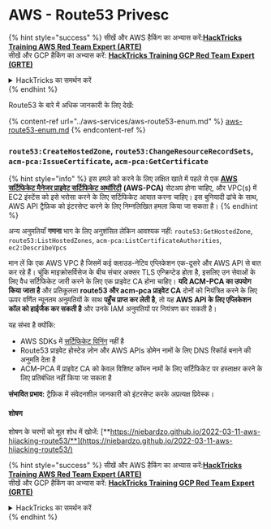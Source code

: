 # AWS - Route53 Privesc

{% hint style="success" %}
सीखें और AWS हैकिंग का अभ्यास करें:<img src="../../../.gitbook/assets/image (1).png" alt="" data-size="line">[**HackTricks Training AWS Red Team Expert (ARTE)**](https://training.hacktricks.xyz/courses/arte)<img src="../../../.gitbook/assets/image (1).png" alt="" data-size="line">\
सीखें और GCP हैकिंग का अभ्यास करें: <img src="../../../.gitbook/assets/image (2).png" alt="" data-size="line">[**HackTricks Training GCP Red Team Expert (GRTE)**<img src="../../../.gitbook/assets/image (2).png" alt="" data-size="line">](https://training.hacktricks.xyz/courses/grte)

<details>

<summary>HackTricks का समर्थन करें</summary>

* [**सदस्यता योजनाओं**](https://github.com/sponsors/carlospolop) की जांच करें!
* **हमारे साथ जुड़ें** 💬 [**Discord समूह**](https://discord.gg/hRep4RUj7f) या [**telegram समूह**](https://t.me/peass) या **हमें** **Twitter** 🐦 [**@hacktricks\_live**](https://twitter.com/hacktricks\_live)** पर फॉलो करें।**
* **हैकिंग ट्रिक्स साझा करें और** [**HackTricks**](https://github.com/carlospolop/hacktricks) और [**HackTricks Cloud**](https://github.com/carlospolop/hacktricks-cloud) गिटहब रिपोजिटरी में PR सबमिट करें।

</details>
{% endhint %}

Route53 के बारे में अधिक जानकारी के लिए देखें:

{% content-ref url="../aws-services/aws-route53-enum.md" %}
[aws-route53-enum.md](../aws-services/aws-route53-enum.md)
{% endcontent-ref %}

### `route53:CreateHostedZone`, `route53:ChangeResourceRecordSets`, `acm-pca:IssueCertificate`, `acm-pca:GetCertificate`

{% hint style="info" %}
इस हमले को करने के लिए लक्षित खाते में पहले से एक [**AWS सर्टिफिकेट मैनेजर प्राइवेट सर्टिफिकेट अथॉरिटी**](https://aws.amazon.com/certificate-manager/private-certificate-authority/) **(AWS-PCA)** सेटअप होना चाहिए, और VPC(s) में EC2 इंस्टेंस को इसे भरोसा करने के लिए सर्टिफिकेट आयात करना चाहिए। इस बुनियादी ढांचे के साथ, AWS API ट्रैफ़िक को इंटरसेप्ट करने के लिए निम्नलिखित हमला किया जा सकता है।
{% endhint %}

अन्य अनुमतियाँ **गणना** भाग के लिए अनुशंसित लेकिन आवश्यक नहीं: `route53:GetHostedZone`, `route53:ListHostedZones`, `acm-pca:ListCertificateAuthorities`, `ec2:DescribeVpcs`

मान लें कि एक AWS VPC है जिसमें कई क्लाउड-नेटिव एप्लिकेशन एक-दूसरे और AWS API से बात कर रहे हैं। चूंकि माइक्रोसर्विसेज के बीच संचार अक्सर TLS एन्क्रिप्टेड होता है, इसलिए उन सेवाओं के लिए वैध सर्टिफिकेट जारी करने के लिए एक प्राइवेट CA होना चाहिए। **यदि ACM-PCA का उपयोग किया जाता है** और प्रतिकूलता **route53 और acm-pca प्राइवेट CA** दोनों को नियंत्रित करने के लिए ऊपर वर्णित न्यूनतम अनुमतियों के साथ **पहुँच प्राप्त कर लेती है**, तो यह **AWS API के लिए एप्लिकेशन कॉल को हाईजैक कर सकती है** और उनके IAM अनुमतियों पर नियंत्रण कर सकती है।

यह संभव है क्योंकि:

* AWS SDKs में [सर्टिफिकेट पिनिंग](https://www.digicert.com/blog/certificate-pinning-what-is-certificate-pinning) नहीं है
* Route53 प्राइवेट होस्टेड ज़ोन और AWS APIs डोमेन नामों के लिए DNS रिकॉर्ड बनाने की अनुमति देता है
* ACM-PCA में प्राइवेट CA को केवल विशिष्ट कॉमन नामों के लिए सर्टिफिकेट पर हस्ताक्षर करने के लिए प्रतिबंधित नहीं किया जा सकता है

**संभावित प्रभाव:** ट्रैफ़िक में संवेदनशील जानकारी को इंटरसेप्ट करके अप्रत्यक्ष प्रिवेस्क।

#### शोषण <a href="#discovery" id="discovery"></a>

शोषण के चरणों को मूल शोध में खोजें: [**https://niebardzo.github.io/2022-03-11-aws-hijacking-route53/**](https://niebardzo.github.io/2022-03-11-aws-hijacking-route53/)

{% hint style="success" %}
सीखें और AWS हैकिंग का अभ्यास करें:<img src="../../../.gitbook/assets/image (1).png" alt="" data-size="line">[**HackTricks Training AWS Red Team Expert (ARTE)**](https://training.hacktricks.xyz/courses/arte)<img src="../../../.gitbook/assets/image (1).png" alt="" data-size="line">\
सीखें और GCP हैकिंग का अभ्यास करें: <img src="../../../.gitbook/assets/image (2).png" alt="" data-size="line">[**HackTricks Training GCP Red Team Expert (GRTE)**<img src="../../../.gitbook/assets/image (2).png" alt="" data-size="line">](https://training.hacktricks.xyz/courses/grte)

<details>

<summary>HackTricks का समर्थन करें</summary>

* [**सदस्यता योजनाओं**](https://github.com/sponsors/carlospolop) की जांच करें!
* **हमारे साथ जुड़ें** 💬 [**Discord समूह**](https://discord.gg/hRep4RUj7f) या [**telegram समूह**](https://t.me/peass) या **हमें** **Twitter** 🐦 [**@hacktricks\_live**](https://twitter.com/hacktricks\_live)** पर फॉलो करें।**
* **हैकिंग ट्रिक्स साझा करें और** [**HackTricks**](https://github.com/carlospolop/hacktricks) और [**HackTricks Cloud**](https://github.com/carlospolop/hacktricks-cloud) गिटहब रिपोजिटरी में PR सबमिट करें।

</details>
{% endhint %}
